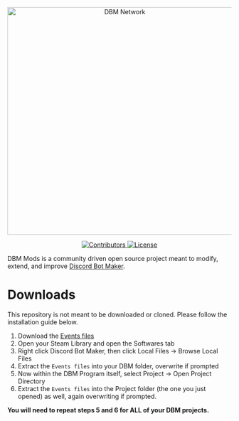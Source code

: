 <p align="center">
  <a title="DBM Network" href="https://discord.gg/3QxkZPK" target="_blank">
    <img src="https://dl.dropboxusercontent.com/s/z9peiufx85vxxmj/events-banner.png" width="512" alt="DBM Network" />
  </a>
</p>
<p align="center">
  <a title="Contributors" href="https://github.com/dbm-network/mods/contributors" target="_blank">
    <img src="https://img.shields.io/github/contributors/dbm-network/events.svg?style=flat-square" alt="Contributors" />
  </a>
  <a title="License" href="https://github.com/dbm-network/mods/blob/master/LICENSE.md" target="_blank">
    <img src="https://img.shields.io/github/license/dbm-network/events.svg?style=flat-square" alt="License" />
  </a>
</p>

DBM Mods is a community driven open source project meant to modify, extend, and improve [Discord Bot Maker](https://store.steampowered.com/app/682130/Discord_Bot_Maker/).

# Downloads

This repository is not meant to be downloaded or cloned. Please follow the installation guide below.

1. Download the [Events files](https://dbm-network.github.io/download-git/#/home?url=https://github.com/dbm-network/events/tree/old_version_v1.5/events)
2. Open your Steam Library and open the Softwares tab
3. Right click Discord Bot Maker, then click Local Files &rarr; Browse Local Files
4. Extract the `Events files` into your DBM folder, overwrite if prompted
5. Now within the DBM Program itself, select Project &rarr; Open Project Directory
6. Extract the `Events files` into the Project folder (the one you just opened) as well, again overwriting if prompted.

**You will need to repeat steps 5 and 6 for ALL of your DBM projects.**

